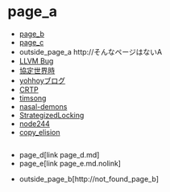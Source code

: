 # page_a
- [page_b](page_b.md)
- [page_c](page_c.md.nolink)
- outside_page_a http://そんなページはないA
- [LLVM Bug](https://llvm.org/bugs/show_bug.cgi?id=16654)
- [協定世界時](https://ja.wikipedia.org/wiki/協定世界時)
- [yohhoyブログ](http://d.hatena.ne.jp/yohhoy/20120623/p1 )
- [CRTP](https://ja.wikibooks.org/wiki/More_C%2B%2B_Idioms/%E5%A5%87%E5%A6%99%E3%81%AB%E5%86%8D%E5%B8%B0%E3%81%97%E3%81%9F%E3%83%86%E3%83%B3%E3%83%97%E3%83%AC%E3%83%BC%E3%83%88%E3%83%91%E3%82%BF%E3%83%BC%E3%83%B3(Curiously_Recurring_Template_Pattern))
- [timsong](https://timsong-cpp.github.io/cppwp/n4659/)
- [nasal-demons](http://www.catb.org/jargon/html/N/nasal-demons.html)
- [StrategizedLocking](https://wiki.hsr.ch/PnProg/files/StrategizedLocking.pdf)
- [node244](http://cmd.inp.nsk.su/old/cmd2/manuals/cernlib/shortwrups/node244.html)
- [copy_elision](https://ja.cppreference.com/w/cpp/language/copy_elision)


```cpp
```
* page_d[link page_d.md]
* page_e[link page_e.md.nolink]
- outside_page_b[http://not_found_page_b]

